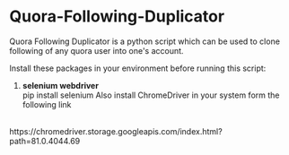 # Quora-Following-Duplicator
Quora Following Duplicator is a python script which can be used to clone following of any quora user into one's account.

Install these packages in your environment before running this script:
1. **selenium webdriver**
   <br>
   pip install selenium
Also install ChromeDriver in your system form the following link
<br>
https://chromedriver.storage.googleapis.com/index.html?path=81.0.4044.69
